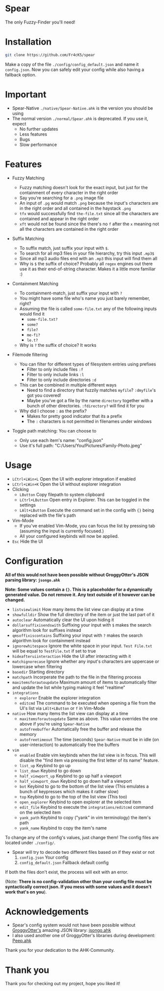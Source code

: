# Spear
The only Fuzzy-Finder you'll need!

# Installation
```bash
git clone https://github.com/Fr4cK5/spear
```

Make a copy of the file `./config/config_default.json` and name it `config.json`.
Now you can safely edit your config while also having a fallback option.

# Important

- Spear-Native `./native/Spear-Native.ahk` is the version you should be using
- The normal version `./normal/Spear.ahk` is deprecated. If you use it, expect
    - No further updates
    - Less features
    - Bugs
    - Slow performance

# Features

- Fuzzy Matching
    - Fuzzy matching doesn't look for the exact input, but just for the containment of every character in the right order
    - Say you're searching for a `.png` image file
    - An input of `.pg` would match `.png` because the input's characters are in the right order and all contained in the haystack `.png`
    - `tfx` would successfully find `the-file.txt` since all the characters are contained and appear in the right order
    - `xft` would not be found since the there's no `f` after the `x` meaning not all the characters are contained in the right order

- Suffix Matching
    - To suffix match, just suffix your input with `$`.
    - To search for all mp3 files in your file hierarchy, try this input `.mp3$`
    - Since all mp3 audio files end with an `.mp3` this input will find them all
    - Why is `$` the suffix of choice? Probably all `regex` engines out there use it as their end-of-string character. Makes it a little more familiar :)

- Containment Matching
    - To containment-match, just suffix your input with `?`
    - You might have some file who's name you just barely remember, right?
    - Assuming the file is called `some-file.txt` any of the following inputs would find it
        - `some-file.txt?`
        - `some?`
        - `file?`
        - `me-fi?`
        - `le.t?`
    - Why is `?` the suffix of choice? It works

- Filemode filtering
    - You can filter for different types of filesystem entries using prefixes
        - Filter to only include files `:f`
        - Filter to only include links `:l`
        - Filter to only include directories `:d`
    - This can be combined in multiple different ways
        - Need to find a directory that fuzzily matches `myfile`? `:dmyfile`'s got you covered!
        - Maybe you've got a file by the name `directory` together with a bunch of other directories. `:fdirectory?` will find it for you
    - Why did I choose `:` as the prefix?
        - Makes for pretty good indicator that its a prefix
        - The `:` characters is not permitted in filenames under windows

- Toggle path matching: You can choose to
    - Only use each item's name: "config.json"
    - Use it's full path: "C:/Users/You/Pictures/Family-Photo.jpeg"

# Usage

- `LCtrl+LWin+L` Open the UI with explorer integration if enabled
- `LCtrl+LWin+K` Open the UI without explorer integration
- Clicking
    - `LButton` Copy filepath to system clipboard
    - `LCtrl+LButton` Open entry in Explorer. This can be toggled in the settings
    - `LAlt+LButton` Execute the command set in the config with `{}` being replaced with the file's path
- Vim-Mode
    - If you've enabled Vim-Mode, you can focus the list by pressing tab (assuming the input is currently focused.)
    - All your configured keybinds will now be applied.
- `Esc` Hide the UI

# Configuration

**All of this would not have been possible without GroggyOtter's JSON parsing library: `jsongo.ahk`**

**Note: Some values contain a `{}`. This is a placeholder for a dynamically generated value. Do not remove it. Any text outside of it however can be changed.**

- `listviewlimit` How many items the list view can display at a time
- `showfulldir` Show the full directory of the item or just the last part of it
- `autoclear` Automatically clear the UI upon hiding it
- `dollarsuffixisendswith` Suffixing your input with `$` makes the search algorithm look for suffixes instead
- `qmsoffixiscontains` Suffixing your input with `?` makes the search algorithm look for containment instead
- `ignorewhitespace` Ignore the white space in your input. `Test File.txt` will be equal to `TestFile.txt` if set to true
- `hideafteruiinteraction` Hide the UI after interacting with it
- `matchignorecase` Ignore whether any input's characters are uppercase or lowercase when filtering
- `basedir` Starting directory
- `matchpath` Incorperate the path to the file in the filtering process
- `maxitemsforautoupdate` Maximum amount of items to automatically filter and update the list while typing making it feel "realtime"
- `integrations`
    - `explorer` Enable the explorer integration
    - `editcmd` The command to be executed when opening a file from the UI's list via `LAlt+LButton` or `f` in Vim-Mode
- `native` How many items the list view can display at a time
    - `maxitemsforautoupdate` Same as above. This value overrides the one above if you're using `Spear-Native`
    - `autofreebuffer` Automatically free the buffer and release the memory
    - `autofreetimeout` The time (seconds) `Spear-Native` must be in idle (on user-interaction) to automatically free the buffers
- `vim`
    - `enabled` Enable vim keybinds when the list view is in focus. This will disable the "find item via pressing the first letter of its name" feature.
    - `list_up` Keybind to go up
    - `list_down` Keybind to go down
    - `half_viewport_up` Keybind to go up half a viewport
    - `half_viewport_down` Keybind to go down half a viewport
    - `bot` Keybind to go to the bottom of the list view (This emulates a bunch of keypresses which makes it rather slow)
    - `top` Keybind to go to the top of the list view (This too)
    - `open_explorer` Keybind to open explorer at the selected item
    - `edit_file` Keybind to execute the `integrations/editcmd` command on the selected item
    - `yank_path` Keybind to copy ("yank" in vim terminology) the item's path
    - `yank_name` Keybind to copy the item's name

To change any of the config's values, just change them! The config files are located under `./config/`.

- Spear will try to decode two different files based on if they exist or not
    1. `config.json` Your config
    1. `config_default.json` Fallback default config

If both the files don't exist, the process will exit with an error.

(Note: **There is no config-validation other than your config file must be syntactically correct json. If you mess with some values and it doesn't work that's on you**).

# Acknowledgements

- Spear's config system would not have been possible without [GroggyOtter's](https://github.com/GroggyOtter) amazing JSON library: [jsongo.ahk](https://github.com/GroggyOtter/jsongo_AHKv2)
- I also used another one of GroggyOtter's libraries during development: [Peep.ahk](https://github.com/GroggyOtter/PeepAHK)

Thank you for your dedication to the AHK-Community.

# Thank you

Thank you for checking out my project, hope you liked it!
